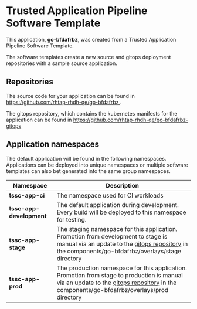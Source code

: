# Trusted Application Pipeline Software Template

This application, **go-bfdafrbz**, was created from a Trusted Application Pipeline Software Template.

The software templates create a new source and gitops deployment repositories with a sample source application. 

## Repositories

The source code for your application can be found in [https://github.com/rhtap-rhdh-qe/go-bfdafrbz ](https://github.com/rhtap-rhdh-qe/go-bfdafrbz ).
 
The gitops repository, which contains the kubernetes manifests for the application can be found in 
[https://github.com/rhtap-rhdh-qe/go-bfdafrbz-gitops ](https://github.com/rhtap-rhdh-qe/go-bfdafrbz-gitops ) 

## Application namespaces 

The default application will be found in the following namespaces. Applications can be deployed into unique namespaces or multiple software templates can also bet generated into the same group namespaces.  

|  Namespace   |  Description   |  
| -------- | -------- |
| **tssc-app-ci** | The namespace used for CI workloads |
| **tssc-app-development** | The default application during development. Every build will be deployed to this namespace for testing. |
| **tssc-app-stage** | The staging namespace for this application. Promotion from development to stage is manual via an update to the [gitops repository](https://github.com/rhtap-rhdh-qe/go-bfdafrbz-gitops ) in the components/go-bfdafrbz/overlays/stage directory |
| **tssc-app-prod** | The production namespace for this application. Promotion from stage to production is manual via an update to the [gitops repository](https://github.com/rhtap-rhdh-qe/go-bfdafrbz-gitops ) in the components/go-bfdafrbz/overlays/prod directory |